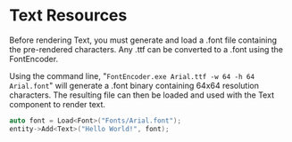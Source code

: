# Text Resources
Before rendering Text, you must generate and load a .font file containing the pre-rendered characters.
Any .ttf can be converted to a .font using the FontEncoder.

Using the command line, "```FontEncoder.exe Arial.ttf -w 64 -h 64 Arial.font```" will generate a .font binary containing 64x64 resolution characters.
The resulting file can then be loaded and used with the Text component to render text.

```cpp
auto font = Load<Font>("Fonts/Arial.font");
entity->Add<Text>("Hello World!", font);
```
